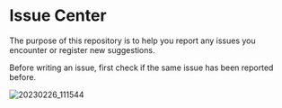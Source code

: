 # Issue Center

The purpose of this repository is to help you report any issues you encounter or register new suggestions.

Before writing an issue, first check if the same issue has been reported before.


![20230226_111544](https://github.com/BoysGmNg/YTU/assets/87355984/8c11d1c8-0a0e-49e0-ba7c-c9f396895fc1)
